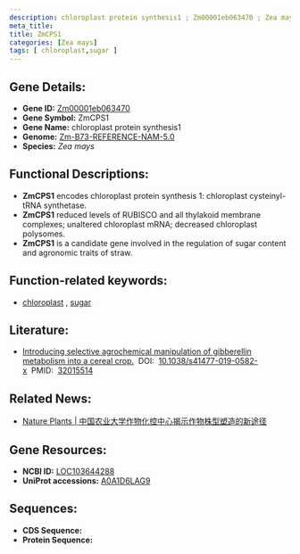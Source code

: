 ```yaml
---
description: chloroplast protein synthesis1 ; Zm00001eb063470 ; Zea mays
meta_title:
title: ZmCPS1
categories: [Zea mays]
tags: [ chloroplast,sugar ]
---
```


## Gene Details:
- **Gene ID:**	[Zm00001eb063470](https://www.maizegdb.org/gene_center/gene/Zm00001eb063470)
- **Gene Symbol:** ZmCPS1
- **Gene Name:** chloroplast protein synthesis1
- **Genome:** [Zm-B73-REFERENCE-NAM-5.0](https://www.maizegdb.org/genome/assembly/Zm-B73-REFERENCE-NAM-5.0)
- **Species:** *Zea mays*

## Functional Descriptions:
   - **ZmCPS1** encodes chloroplast protein synthesis 1: chloroplast cysteinyl-tRNA synthetase.
   - **ZmCPS1** reduced levels of RUBISCO and all thylakoid membrane complexes; unaltered chloroplast mRNA; decreased chloroplast polysomes.
   - **ZmCPS1** is a candidate gene involved in the regulation of sugar content and agronomic traits of straw.

## Function-related keywords:
- [chloroplast](/tags/chloroplast/)&nbsp;,&nbsp;[sugar](/tags/sugar/)

## Literature:
   - [Introducing selective agrochemical manipulation of gibberellin metabolism into a cereal crop.]( https://www.nature.com/articles/s41477-019-0582-x)&nbsp;&nbsp;DOI:&nbsp;&nbsp;[10.1038/s41477-019-0582-x](https://www.nature.com/articles/s41477-019-0582-x)&nbsp;&nbsp;PMID:&nbsp;&nbsp;[32015514](https://pubmed.ncbi.nlm.nih.gov/32015514/)

## Related News:
   - [Nature Plants | 中国农业大学作物化控中心揭示作物株型塑造的新途径](https://mp.weixin.qq.com/s?__biz=Mzg3MDEwNDEyMg==&mid=2247487225&idx=1&sn=ec5960e4497eb9cfbb99b18985ed3391&chksm=ce93a3acf9e42abafe431cdc482915ff04fb94c473b2e98b96af5105a8d7a3f8e3dab1591611&scene=27#wechat_redirect)

## Gene Resources:
- **NCBI ID:** [LOC103644288](https://www.ncbi.nlm.nih.gov/gene/?term=LOC103644288)
- **UniProt accessions:** [A0A1D6LAG9](https://www.uniprot.org/uniprotkb/A0A1D6LAG9/entry)



## Sequences:
- **CDS Sequence:**
- **Protein Sequence:**
